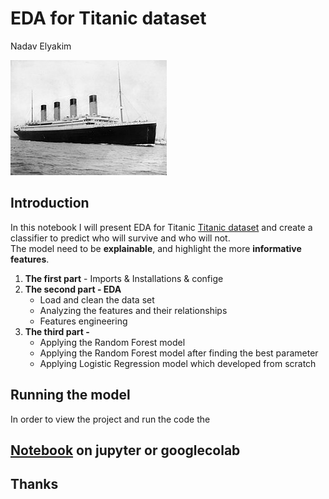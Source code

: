 # EDA for Titanic dataset
Nadav Elyakim

<img src="./img/Titanic.jpg" alt="Alt text">

## Introduction
In this notebook I will present EDA for Titanic [Titanic dataset](https://www.kaggle.com/datasets/yasserh/titanic-dataset) and create a classifier to predict who will survive and who will not.\
The model need to be **explainable**, and highlight the more **informative features**.

1. **The first part** - Imports & Installations & confige
2. **The second part - EDA** 
    * Load and clean the data set
    * Analyzing the features and their relationships
    * Features engineering
3. **The third part -** 
    * Applying the Random Forest model
    * Applying the Random Forest model after finding the best parameter
    * Applying Logistic Regression model which developed from scratch

## Running the model
In order to view the project and run the code the
## [Notebook](https://github.com/ok123123123/Multi_Dim_CP_Detection/blob/main/EMULLR.ipynb) on jupyter or googlecolab
> 

## Thanks


